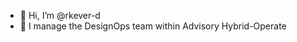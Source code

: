 - 👋 Hi, I’m @rkever-d
- 🌱 I manage the DesignOps team within Advisory Hybrid-Operate

<!---
rkever-d/rkever-d is a ✨ special ✨ repository because its `README.md` (this file) appears on your GitHub profile.
You can click the Preview link to take a look at your changes.
--->

